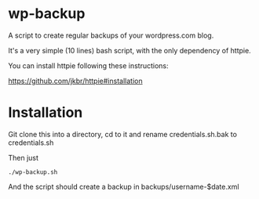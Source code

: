 wp-backup
=========

A script to create regular backups of your wordpress.com blog.

It's a very simple (10 lines) bash script, with the only dependency of httpie. 

You can install httpie following these instructions:

https://github.com/jkbr/httpie#installation

Installation
============

Git clone this into a directory, cd to it and rename credentials.sh.bak to credentials.sh

Then just

```
./wp-backup.sh
```

And the script should create a backup in backups/username-$date.xml
